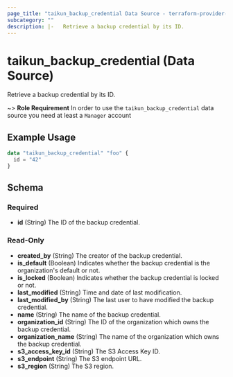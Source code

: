 ```yaml
---
page_title: "taikun_backup_credential Data Source - terraform-provider-taikun"
subcategory: ""
description: |-   Retrieve a backup credential by its ID.
---
```


# taikun_backup_credential (Data Source)

Retrieve a backup credential by its ID.

~> **Role Requirement** In order to use the `taikun_backup_credential` data source you need at least a `Manager` account

## Example Usage

```terraform
data "taikun_backup_credential" "foo" {
  id = "42"
}
```

<!-- schema generated by tfplugindocs -->
## Schema

### Required

- **id** (String) The ID of the backup credential.

### Read-Only

- **created_by** (String) The creator of the backup credential.
- **is_default** (Boolean) Indicates whether the backup credential is the organization's default or not.
- **is_locked** (Boolean) Indicates whether the backup credential is locked or not.
- **last_modified** (String) Time and date of last modification.
- **last_modified_by** (String) The last user to have modified the backup credential.
- **name** (String) The name of the backup credential.
- **organization_id** (String) The ID of the organization which owns the backup credential.
- **organization_name** (String) The name of the organization which owns the backup credential.
- **s3_access_key_id** (String) The S3 Access Key ID.
- **s3_endpoint** (String) The S3 endpoint URL.
- **s3_region** (String) The S3 region.


